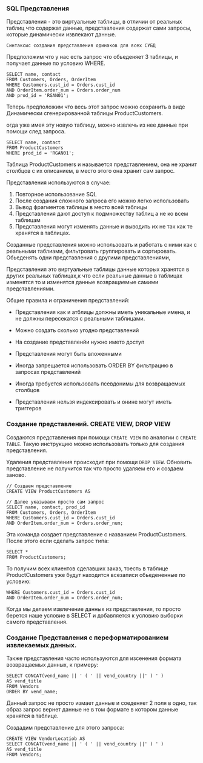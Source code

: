 ### SQL Представления
Представления - это виртуальные таблицы, в отличии от реальных
таблиц что содержат данные, представления содержат сами запросы, 
которые динамически извлекают данные.

    Синтаксис создания представления одинаков для всех СУБД

Предположим что у нас есть запрос что обьеденяет 3 таблицы, и
получает данные по условию WHERE.

    SELECT name, contact
    FROM Customers, Orders, OrderItem
    WHERE Customers.cust_id = Orders.cust_id
    AND OrderItem.order_num = Orders.order_num
    AND prod_id = 'RGAN01';

Теперь предположим что весь этот запрос можно сохранить в виде
Динамически сгенерированной таблицы ProductCustomers.

огда уже имея эту новую таблицу, можно извлечь из нее данные
при помощи след запроса.

    SELECT name, contact
    FROM ProductCustomers
    WHERE prod_id = 'RGAN01';

Таблица ProductCustomers и называется представлением, она не хранит
столбцов с их описанием, в место этого она хранит сам запрос.

Представления используются в случае:

1) Повторное использование SQL
2) После создания сложного запроса его можно легко использовать
3) Вывод фрагментов таблицы в место всей таблицы
4) Представления дают доступ к подмножеству таблиц а не ко всем таблицам
5) Представления могут изменять данные и выводить их не так как те 
хранятся в таблицах.

Созданные представления можно использовать и работать с ними как 
с реальными таблиами, фильтровать группировать и сортировать.
Обьеденять одни представления с другими представлениями, 

Представления это виртуальные таблицы данные которых хранятся в других
реальных таблицах,к что если реальные данные в таблицах изменятся
то и изменятся данные возвращаемые самими представлениями.

Общие правила и ограничения представлений:

- Представления как и атблицы должны иметь уникальные имена, и не 
  должны пересекатся с реальными таблицами.

- Можно создать сколько угодно представлений

- На создание представленйи нужно името доступ 

- Представления могут быть вложенными 

- Иногда запрещается использовать ORDER BY фильтрацию в запросах
  представлений

- Иногда требуется использовать псевдонимы для возвращаемых столбцов

- Представления нельзя индексировать и онине могут иметь триггеров

### Создание представлений. CREATE VIEW, DROP VIEW
Создаются представления при помощи `CREATE VIEW` по аналогии с 
`CREATE TABLE`. Такую инструкцию можно использовать только для 
создания представления. 

Удаления представления происходит при помощи `DROP VIEW`. Обновить
представление не получится так что просто удаляем его и создаем заново.

    // Создаем представление
    CREATE VIEW ProductCustomers AS

    // Далее указываем просто сам запрос
    SELECT name, contact, prod_id
    FROM Customers, Orders, OrderItem
    WHERE Customers.cust_id = Orders.cust_id
    AND OrderItem.order_num = Orders.order_num;

Эта команда создает представление с названием ProductCustomers.
После этого если сделать запрос типа:

    SELECT * 
    FROM ProductCustomers;

То получим всех клиентов сделавших заказ, тоесть в таблице
ProductCustomers уже будут находится всезаписи обьедененные по 
условию:

    WHERE Customers.cust_id = Orders.cust_id
    AND OrderItem.order_num = Orders.order_num;

Когда мы делаем извлечение данных из представления, то просто
берется наше условие в SELECT и добавляется к условию выборки 
самого представления.

### Создание Представления с переформатированием извлекаемых данных.
Также представления часто используются для изсенения формата
возвращаемых данных, к примеру:

    SELECT CONCAT(vend_name || ' ( ' || vend_country ||' ) ' )
    AS vend_title
    FROM Vendors
    ORDER BY vend_name;

Данный запрос не просто измает данные и соеденяет 2 поля в одно, 
так образ запрос вернет данные не в том формате в котором данные 
хранятся в таблице.

Создадим представление для этого запроса:
    
    CREATE VIEW VendorLocatiob AS
    SELECT CONCAT(vend_name || ' ( ' || vend_country ||' ) ' )
    AS vend_title
    FROM Vendors;




















